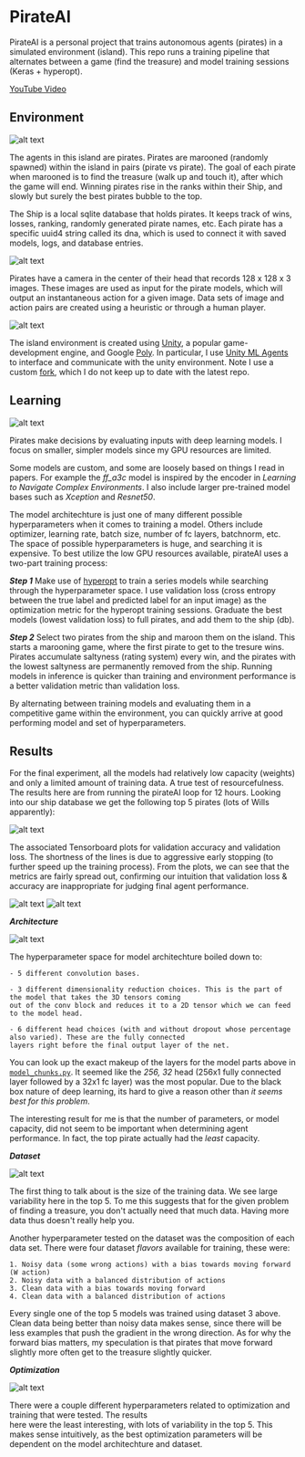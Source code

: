 
# PirateAI

PirateAI is a personal project that trains autonomous agents (pirates) in a simulated environment (island).
This repo runs a training pipeline that alternates between a game (find the treasure) and model training 
sessions (Keras + hyperopt).

[YouTube Video](https://youtu.be/P3grJ5LHb8k)

## Environment

![alt text](docs/images/pirate.PNG "Get to the treasure first")

The agents in this island are pirates. Pirates are marooned (randomly spawned) within the island 
in pairs (pirate vs pirate). The goal of each pirate when marooned is to find the treasure (walk up and touch it), 
after which the game will end. Winning pirates rise in the ranks within their Ship, and slowly but surely the best 
pirates bubble to the top.

The Ship is a local sqlite database that holds pirates. It keeps track of wins, losses, ranking, randomly generated 
pirate names, etc. Each pirate has a specific uuid4 string called its dna, which is used to connect it with saved 
models, logs, and database entries.

![alt text](docs/images/treasure.PNG "Keep your eye on the prize")

Pirates have a camera in the center of their head that records 128 x 128 x 3 images. These images are used as input
for the pirate models, which will output an instantaneous action for a given image. Data sets of image and action 
pairs are created using a heuristic or through a human player.

![alt text](docs/images/island.PNG "The island environment")

The island environment is created using [Unity](https://unity3d.com/), a popular game-development engine, and Google 
[Poly](https://poly.google.com/). In particular, I use [Unity ML Agents](https://github.com/Unity-Technologies/ml-agents)
to interface and communicate with the unity environment. Note I use a custom [fork](https://github.com/HugoCMU/ml-agents),
 which I do not keep up to date with the latest repo.

## Learning

![alt text](docs/images/arch.PNG "Encoder section")

Pirates make decisions by evaluating inputs with deep learning models. I focus on smaller, 
simpler models since my GPU resources are limited.

 Some models are custom, and some are loosely based on things I read in papers. For example the _ff_a3c_ model is 
inspired by the encoder in _Learning to Navigate Complex Environments_. I also include larger pre-trained model bases
 such as _Xception_ and _Resnet50_.

The model architechture is just one of many different possible hyperparameters when it comes to training 
a model. Others include optimizer, learning rate, batch size, number of fc layers, batchnorm, etc. The space of 
possible hyperparameters is huge, and searching it is expensive. To best utilize the low GPU resources 
available, pirateAI uses a two-part training process:


***Step 1*** Make use of [hyperopt](https://github.com/hyperopt/hyperopt) to train a series models while searching 
through 
the hyperparameter space. I use validation loss (cross entropy between the true label and predicted label for an input image)
 as the optimization metric for the hyperopt training sessions. Graduate the best models (lowest validation loss) to 
 full pirates, and add them to the ship (db).
 
***Step 2*** Select two pirates from the ship and maroon them on the island. This starts a marooning game, where the 
first 
pirate to get to the tresure wins. Pirates accumulate saltyness (rating system) every win, and the pirates with the 
lowest saltyness are permanently removed from the ship. Running models in inference is quicker than training and 
environment performance is a better validation metric than validation loss.
 
By alternating between training models and evaluating them in a competitive game within the environment, you can 
quickly arrive at good performing model and set of hyperparameters.

## Results

For the final experiment, all the models had relatively low capacity (weights) and only a limited amount of training 
data. A true test of resourcefulness. The results here are from running the pirateAI loop for 12 hours. Looking into 
our ship database we get the following top 5 pirates (lots of Wills apparently):

![alt text](docs/images/top5.png "The saltiest")

The associated Tensorboard plots for validation accuracy and validation loss. The shortness of the lines is due to 
aggressive early stopping (to further speed up the training process). From the plots, we can see that the 
metrics are fairly spread out, confirming our intuition that validation loss & accuracy are inappropriate for 
judging final agent performance.

![alt text](docs/images/val_acc_tensorboard.png "Validation Accuracy")
![alt text](docs/images/val_loss_tensorboard.png "Validation Loss")


***Architecture***

![alt text](docs/images/arch_table.png "Top 5 Model Architectures")

The hyperparameter space for model architechture boiled down to:

    - 5 different convolution bases.
    
    - 3 different dimensionality reduction choices. This is the part of the model that takes the 3D tensors coming 
    out of the conv block and reduces it to a 2D tensor which we can feed to the model head.
    
    - 6 different head choices (with and without dropout whose percentage also varied). These are the fully connected 
    layers right before the final output layer of the net.
    
You can look up the exact makeup of the layers for the model parts above in [`model_chunks.py`](src/model_chunks.py).
 It seemed 
like the _256, 32_ head (256x1 fully connected layer followed by a 32x1 fc layer) was the most popular. Due to the 
black box 
nature of deep learning, its hard to give a reason other than _it seems best for this problem_.

The interesting result for me is that the number of parameters, or model capacity, did not seem to be important when 
determining agent performance. In fact, the top pirate actually had the _least_ capacity.

***Dataset***

![alt text](docs/images/data_table.png "Top 5 Data Parameters")

The first thing to talk about is the size of the training data. We see large variability here in the top 5. To me 
this suggests that for the given problem of finding a treasure, you don't actually need that much data. Having more 
data thus doesn't really help you.

Another hyperparameter tested on the dataset was the composition of each data set. There were four dataset _flavors_ 
available for training, these were:
    
    1. Noisy data (some wrong actions) with a bias towards moving forward (W action)
    2. Noisy data with a balanced distribution of actions
    3. Clean data with a bias towards moving forward
    4. Clean data with a balanced distribution of actions

Every single one of the top 5 models was trained using dataset 3 above. Clean data being better than noisy data makes 
sense, since there will be less examples that push the gradient in the wrong direction. As for why the forward bias 
matters, my speculation is that pirates that move forward slightly more often get to the treasure slightly quicker.

***Optimization***

![alt text](docs/images/opt_table.png "Top 5 Optimization Parameters")

There were a couple different hyperparameters related to optimization and training that were tested. The results  
here were the least interesting, with lots of variability in the top 5. This makes sense intuitively, as the best
 optimization parameters will be dependent on the model architechture and dataset. 



